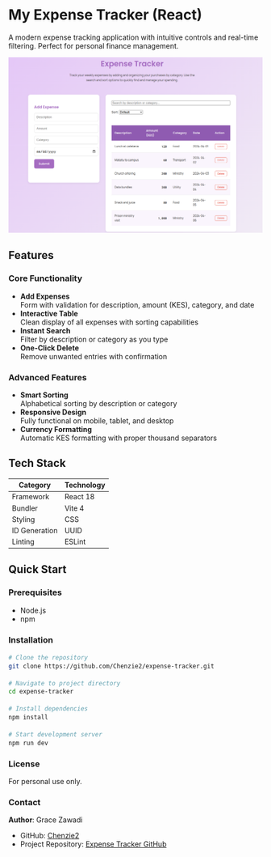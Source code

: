 # My Expense Tracker (React)

A modern expense tracking application with intuitive controls and real-time filtering. Perfect for personal finance management.

![Exoense Tracker Screenshot](./assets/appscreenshot.png)


## Features

### Core Functionality
- **Add Expenses**  
  Form with validation for description, amount (KES), category, and date  
- **Interactive Table**  
  Clean display of all expenses with sorting capabilities  
- **Instant Search**  
  Filter by description or category as you type  
- **One-Click Delete**  
  Remove unwanted entries with confirmation  

### Advanced Features
- **Smart Sorting**  
  Alphabetical sorting by description or category  
- **Responsive Design**  
  Fully functional on mobile, tablet, and desktop  
- **Currency Formatting**  
  Automatic KES formatting with proper thousand separators  

## Tech Stack

| Category       | Technology           |
|----------------|----------------------|
| Framework      | React 18             |
| Bundler        | Vite 4               |
| Styling        | CSS          |
| ID Generation  | UUID                 |
| Linting        | ESLint               |

## Quick Start

### Prerequisites
- Node.js 
- npm 

### Installation
```bash
# Clone the repository
git clone https://github.com/Chenzie2/expense-tracker.git

# Navigate to project directory
cd expense-tracker

# Install dependencies
npm install

# Start development server
npm run dev
```

### License
For personal use only.

### Contact
**Author**: Grace Zawadi   
- GitHub: [Chenzie2](https://github.com/Chenzie2)
- Project Repository: [Expense Tracker GitHub](https://github.com/Chenzie2/expense-tracker)
